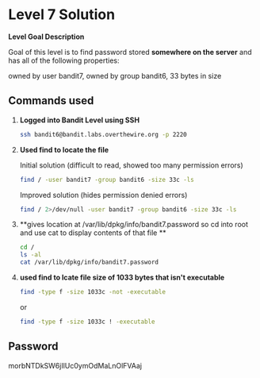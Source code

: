 # Level 7 Solution

**Level Goal Description**

Goal of this level is to find password stored **somewhere on the server** and has all of the following properties:

owned by user bandit7,
owned by group bandit6,
33 bytes in size

## Commands used

1. **Logged into Bandit Level using SSH**

   ```bash
   ssh bandit6@bandit.labs.overthewire.org -p 2220
   ```

2. **Used find to locate the file**

   Initial solution (difficult to read, showed too many permission errors)

   ```bash
   find / -user bandit7 -group bandit6 -size 33c -ls
   ```

   Improved solution (hides permission denied errors)

   ```bash
   find / 2>/dev/null -user bandit7 -group bandit6 -size 33c -ls
   ```

3. **gives location at /var/lib/dpkg/info/bandit7.password so cd into root and use cat to display contents of that file **

   ```bash
   cd /
   ls -al
   cat /var/lib/dpkg/info/bandit7.password
   ```

4. **used find to lcate file size of 1033 bytes that isn't executable**

   ```bash
   find -type f -size 1033c -not -executable
   ```

   or

   ```bash
   find -type f -size 1033c ! -executable
   ```

## Password

morbNTDkSW6jIlUc0ymOdMaLnOlFVAaj
